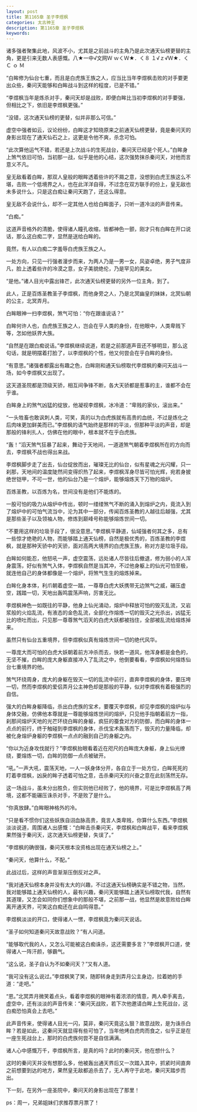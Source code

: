 ```yaml
---
layout: post
title: 第1165章 圣子李煜枫
categories: 太古神王
description: 第1165章 圣子李煜枫
keywords:
---
```


诸多强者聚集此地，风波不小，尤其是之前战斗的主角乃是此次通天仙榜更替的主角，更是引来无数人表感慨。八★一中√文网Ｗ ｗくＷ★．く８ １√ｚ√Ｗ★．くＣ ｏ Ｍ

“白眸修为仙台七重，而且是白虎族王族之人，应当比当年李煜枫击败的对手要更出众些，秦问天能够和白眸战斗到这样的程度，已是不错。”

“李煜枫当年是炼杀对手，秦问天却是战败，即便白眸比当初李煜枫的对手要强，但相比之下，依旧是李煜枫更强。”

“没错，这次通天仙榜的更替，似并非那么可信。”

虚空中强者如云，议论纷纷，白眸这才知晓原来之前通天仙榜更替，竟是秦问天的身影出现在了通天仙石之上，这更是令他不爽，杀念可怕。

“此次算他运气不错，若还是上次战斗的生死战台，秦问天已经是个死人。”白眸身上煞气依旧可怕，当初那一战，似乎是他的心结，这次强势抹杀秦问天，对他而言意义不凡。

皇无敌看着白眸，那双人皇般的眼眸透着些许的不屑之意，没想到白虎王族这么不堪，击败一个低境界之人，也在此洋洋自得，不过念在双方联手的份上，皇无敌也未多说什么，只是这白痴让秦问天跑了，还这么得意。

皇无敌不会说什么，却不一定其他人也给白眸面子，只听一道冷淡的声音传来。

“白痴。”

这道声音格外的清脆，使得诸人瞳孔收缩，皆都神色一颤，刚才只有白眸在开口说话，那么这白痴二字，显然是送给白眸的。

竟然，有人以白痴二字羞辱白虎族王族之人。

一处方向，只见一行强者漫步而来，为两人乃是一男一女，风姿卓绝，男子气度非凡，脸上透着些许的冷漠之意，女子美貌绝伦，乃是罕见的美女。

“是他。”诸人目光中露出锋芒，此次通天仙榜更替的另外一位主角，到了。

此人，正是百炼圣教圣子李煜枫，而他身旁之人，乃是北冥幽皇的妹妹，北冥仙朝的公主，北冥弄月。

白眸眼神一扫李煜枫，煞气可怕：“你在跟谁说话？”

白眸何许人也，白虎族王族之人，岂会在乎人类的身份，在他眼中，人类卑贱下等，怎如他妖界大族。

“自然是在跟白痴说话。”李煜枫继续说道，若是之前那道声音还不够明显，那么这句话，就是明摆着打脸了，以李煜枫的个性，他又何尝会在乎白眸的身份。

“有意思。”诸强者都露出有趣之色，白眸刚和通天仙榜取代李煜枫的秦问天战斗一场，如今李煜枫又出现了。

这天道圣院都是顶级天骄，相互间争锋不断，各大天骄都是惹事的主，谁都不会在乎谁。

白眸身上的煞气凶猛的绽放，他凝视李煜枫，冰冷道：“卑贱的家伙，滚出来。”

“一头牲畜也敢讽刺人类，可笑，真的以为白虎族就有高贵的血统，不过是炼化之后肉味更加鲜美而已。”李煜枫的语气始终是那样的平淡，但那种平淡的声音，却是那般的锋利扎人，仿佛在他的眼中，根本就不在乎白虎族。

“轰！”滔天煞气狂暴了起来，舞动于天地间，一道道煞气朝着李煜枫所在的方向而去，李煜枫不战也得出来战。

李煜枫脚步走了出去，仙台绽放而出，璀璨无比的仙台，似有星魂之光闪耀，只一刹那，天地间的温度陡然间变得炽热了起来，李煜枫浑身尽皆可怕光辉，宛若身披绝世铠甲，不可一世，他的仙台乃是一个熔炉，能够熔炼天下万物的熔炉。

百炼圣教，以百炼为名，世间没有是他们不能炼的。

一股可怕的吸力从熔炉中传出，顿时一缕缕煞气不断的涌入到熔炉之内，竟流入到了熔炉中的可怕气流当中，沦为其中一部分，传闻百炼圣教的人越往后越强，尤其是那些圣子以及领袖人物，修炼到巅峰号称能够熔炼世间一切。

“不要用这样的垃圾手段了，很没意思。”李煜枫平静道，仙域强者何其之多，总有一些惊才绝艳的人物，而能够踏上通天仙榜，自然是极优秀的，百炼圣教的李煜枫，就是那种天骄中的天骄，面对高两大境界的白虎族王族，称对方是垃圾手段。

白眸如何能忍，他怒吼一声，虚空震荡，远处诸人尽皆往后撤退，修为弱小的人浑身震荡，好似有煞气入体，李煜枫自然是当其冲，不过他身躯上的仙光可怕至极，就连他自己的身体都像是一个熔炉，将煞气生生的熔炼掉来。

白眸化身本体，利爪朝着虚空一踏，一尊尊白虎大妖携带无边煞气之威，碾压虚空，践踏一切，天地出轰鸣震荡声响，厉害无比。

李煜枫神色一如既往的平静，他身上仙光涌动，熔炉中释放可怕的毁灭乱流，又岩浆般的火焰乱流，有液态的金色乱流，全部化作熔炼一切的毁灭之光杀出，凶猛无比的喷吐而出，只见那一尊尊煞气滔天的白虎大妖都被挡住，全部被乱流给熔炼掉来。

虽然只有仙台五重境界，但李煜枫似真有熔炼世间一切的绝代风华。

一尊庞大而可怕的白虎大妖朝着前方冲杀而去，快若一道风，他浑身都是金色的，无坚不摧，白眸的庞大身躯直接冲入了乱流之中，他倒要看看，李煜枫如何熔炼仙台七重境界的他。

煞气环绕周身，庞大的身躯在毁灭一切的乱流中前行，直奔李煜枫的身体，要压垮一切，然而李煜枫的爱侣弄月公主神色却是那般的平静，似对李煜枫有着极强烈的自信。

强大的白眸身躯降临，杀出白虎族的宝术，要覆灭李煜枫，却见李煜枫的熔炉似与身体交融，仿佛他本尊就是一尊能够熔炼世间的熔炉，只见他手指朝着前方一指，刹那间熔炉天地的光芒环绕白眸的身躯，疯狂的蚕食对方的防御，而白眸的身体一点点的前行，终于触碰到李煜枫的身体，杀伐宝术轰落而下，毁灭的力量降临，却被化身熔炉身躯的李煜枫一点点的融到自己的身躯之内。

“你以为近身攻伐就行？”李煜枫抬眼看着近在咫尺的白眸庞大身躯，身上仙光缭绕，要熔炼一切，白眸的防御一点点被破开。

“吼。”一声大吼，震荡天地，一人一妖身体分开，各自立于一处方位，白眸死死的盯着李煜枫，凶戾的眸子透着可怕之意，击杀秦问天的兴奋之意在此刻荡然无存。

这一场战斗，虽未分出胜负，但实则他已经败了，他的境界，可是比李煜枫高了两境，这都不能碾压诛杀对手，不是败了是什么。

“你真放肆。”白眸眼神格外的冷。

“只是看不惯你们这些妖族自诩血脉高贵，竟言人类卑贱，你算什么东西。”李煜枫淡淡说道，周围诸人出感慨：“白眸击杀秦问天，李煜枫和白眸战平，看来李煜枫果然强于秦问天，这次通天仙榜更替，失误了。”

“李煜枫的确很强，秦问天根本没资格出现在通天仙榜之上。”

“秦问天，他算什么，不配。”

此战过后，这样的声音渐渐压倒反对之声。

“我对通天仙榜本身并没有太大的兴趣，不过这通天仙榜确实是不错之物，当然，我对能够踏上通天仙榜的人，最有兴趣，秦问天能够踏上通天仙榜取代我，自然有其道理，又怎会如同你们想象中的那般不堪，之前那一战，他显然是故意败给白眸离开通天界，可笑这白痴还在此自鸣得意。”

李煜枫淡淡的开口，使得诸人一愣，李煜枫竟为秦问天说话。

“圣子如何知道秦问天故意战败？”有人问道。

“能够取代我的人，又怎么可能被这白痴诛杀，这还需要多言？”李煜枫开口道，使得诸人一阵汗颜，够霸气。

“这么说，圣子自认为不如秦问天？”又有人道。

“我可没有这么说过。”李煜枫笑了笑，随即转身走到弄月公主身边，拉着她的手道：“走吧。”

“恩。”北冥弄月微笑着点头，看着李煜枫的眼神有着浓浓的情意，两人牵手离去，虚空中，还有淡淡的声音传来：“秦问天战败，若下次他邀请白眸上生死战台，这白痴恐怕真会上去吧。”

此声音传来，使得诸人目光一闪，莫非，秦问天竟这么狠？故意战败，是为诛杀白眸？若是如此，这秦问天就显得有些可怕了，当年他烤白虎肉而食之，似乎正是在一座生死战台上，那时的白虎族何尝不是自信满满。

诸人心中感慨万千，李煜枫所言，是真的吗？此时的秦问天，他在想什么？

这时的秦问天并没有想那么多，他被轰出通天界后又一次踏入其中，抓紧时间直奔之前想要到达的地方，果然皇无敌都追杀去了，无人再守于此地，秦问天踏步而出。

下一刻，在另外一座圣院中，秦问天的身影出现在了那里！

ps：周一，兄弟姐妹们求推荐票月票了！
